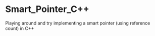 Smart_Pointer_C++
=================

Playing around and try implementing a smart pointer (using reference count) in C++
